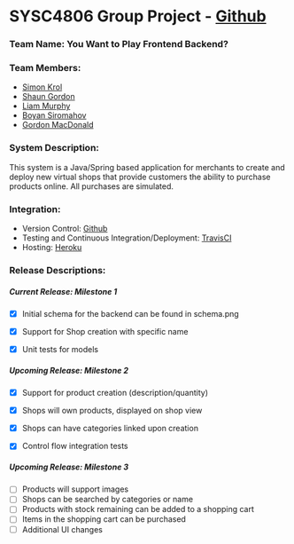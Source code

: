 # SYSC4806 Group Project - [Github](https://github.com/simonkrol/YouWantToPlayFrontendBackend)

### Team Name: You Want to Play Frontend Backend?

### Team Members:
- [Simon Krol](https://github.com/simonkrol)
- [Shaun Gordon](https://github.com/swim224)
- [Liam Murphy](https://github.com/L-Murphy)
- [Boyan Siromahov](https://github.com/BoyanSiromahov)
- [Gordon MacDonald](https://github.com/GordonMacDonald16)

### System Description:
This system is a Java/Spring based application for merchants to create and deploy new virtual shops that provide customers the ability to purchase products online. All purchases are simulated.

### Integration:
- Version Control: [Github](https://github.com/simonkrol/YouWantToPlayFrontendBackend)
- Testing and Continuous Integration/Deployment: [TravisCI](https://travis-ci.com/github/simonkrol/YouWantToPlayFrontendBackend)
- Hosting: [Heroku](https://want-to-play-frontend-backend.herokuapp.com/)

### Release Descriptions:
##### Current Release: Milestone 1
- [x] Initial schema for the backend can be found in schema.png
- [x] Support for Shop creation with specific name
- [x] Unit tests for models


##### Upcoming Release: Milestone 2
- [x] Support for product creation (description/quantity)
- [x] Shops will own products, displayed on shop view
- [x] Shops can have categories linked upon creation
- [x] Control flow integration tests


##### Upcoming Release: Milestone 3
- [ ] Products will support images
- [ ] Shops can be searched by categories or name
- [ ] Products with stock remaining can be added to a shopping cart
- [ ] Items in the shopping cart can be purchased
- [ ] Additional UI changes
